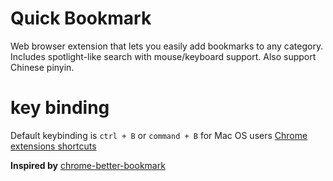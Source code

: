 Quick Bookmark
======================

Web browser extension that lets you easily add bookmarks to any category. Includes spotlight-like search with mouse/keyboard support.
Also support Chinese pinyin.

key binding
===========
Default keybinding is `ctrl + B` or `command + B` for Mac OS users
[Chrome extensions shortcuts](chrome://extensions/shortcuts)


**Inspired by** [chrome-better-bookmark](https://github.com/ardcore/chrome-better-bookmark)